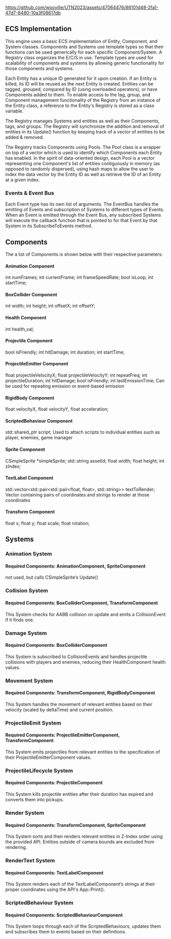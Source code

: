 https://github.com/wooville/UTN2023/assets/47064476/86101d48-2fa1-47d7-8480-10a3f08617db

## ECS Implementation
This engine uses a basic ECS implementation of Entity, Component, and System classes. Components and Systems use template types so that their functions can be used generically for each specific Component/System. A Registry class organizes the E/C/S in use. Template types are used for scalability of components and systems by allowing generic functionality for those components and systems.

Each Entity has a unique ID generated for it upon creation. If an Entity is killed, its ID will be
reused as the next Entity is created. Entities can be tagged, grouped, compared by ID (using
overloaded operators), or have Components added to them. To enable access to the tag, group,
and Component management functionality of the Registry from an instance of the Entity class, a
reference to the Entity's Registry is stored as a class variable.

The Registry manages Systems and entities as well as their Components, tags, and groups. The Registry will synchronize the addition and removal of entities in its Update() function by keeping track of a vector of entities to be added & removed.

The Registry tracks Components using Pools. The Pool class is a wrapper on top of a vector which is used to identify which Components each Entity has enabled. In the spirit of data-oriented design, each Pool is a vector representing one Component's list of entities contiguously in memory (as opposed to randomly dispersed), using hash maps to allow the user to index the data vector by the Entity ID as well as retrieve the ID of an Entity at a given index.

### Events & Event Bus
Each Event type has its own list of arguments. The EventBus handles the emitting of Events and subscription of Systems to different types of Events. When an Event is emitted through the Event Bus, any subscribed Systems will execute the callback function that is pointed to for that Event by that System in its SubscribeToEvents method.

## Components
The a list of Components is shown below with their respective parameters:
#### Animation Component
int numFrames; int currentFrame; int frameSpeedRate; bool isLoop; int startTime;
#### BoxCollider Component
int width; int height; int offsetX; int offsetY;
#### Health Component
int health_val;
#### Projectile Component
bool isFriendly; int hitDamage; int duration; int startTime;
#### ProjectileEmitter Component
float projectileVelocityX; float projectileVelocityY; int repeatFreq; int projectileDuration; int hitDamage; bool isFriendly; int lastEmissionTime;
Can be used for repeating emission or event-based emission
#### RigidBody Component
float velocityX, float velocityY, float acceleration;
#### ScriptedBehaviour Component
std::shared_ptr <IScriptedBehaviour> script;
Used to attach scripts to individual entities such as player, enemies, game manager
#### Sprite Component
CSimpleSprite *simpleSprite; std::string assetId; float width; float height; int zIndex;
#### TextLabel Component
std::vector<std::pair<std::pair<float, float>, std::string>> textToRender;
Vector containing pairs of coordinates and strings to render at those coordinates
#### Transform Component
float x; float y; float scale; float rotation;

## Systems
### Animation System
#### Required Components: AnimationComponent, SpriteComponent
not used, but calls CSimpleSprite’s Update()

### Collision System
#### Required Components: BoxColliderComponent, TransformComponent
This System checks for AABB collision on update and emits a CollisionEvent if it finds one.

### Damage System
#### Required Components: BoxColliderComponent
This System is subscribed to CollisionEvents and handles projectile collisions with players and enemies, reducing their HealthComponent health values.

### Movement System
#### Required Components: TransformComponent, RigidBodyComponent
This System handles the movement of relevant entities based on their velocity (scaled by deltaTime) and current position.

### ProjectileEmit System
#### Required Components: ProjectileEmitterComponent, TransformComponent
This System emits projectiles from relevant entities to the specification of their ProjectileEmitterComponent values.

### ProjectileLifecycle System
#### Required Components: ProjectileComponent
This System kills projectile entities after their duration has expired and converts them into pickups.

### Render System
#### Required Components: TransformComponent, SpriteComponent
This System sorts and then renders relevant entities in Z-Index order using the provided API. Entities outside of camera bounds are excluded from rendering. 

### RenderText System
#### Required Components: TextLabelComponent
This System renders each of the TextLabelComponent’s strings at their proper coordinates using the API's App::Print().

### ScriptedBehaviour System
#### Required Components: ScriptedBehaviourComponent
This System loops through each of the ScriptedBehaviours, updates them and subscribes them to events based on their definitions.
